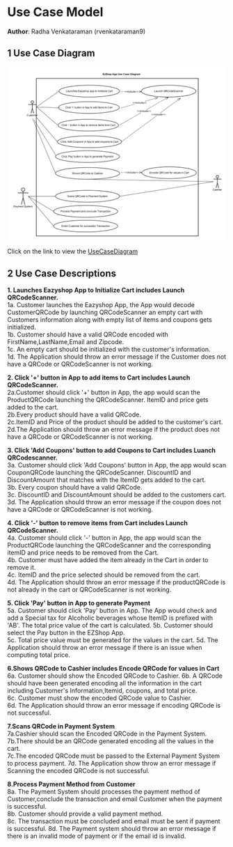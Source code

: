 # Use Case Model

**Author**: Radha Venkataraman (rvenkataraman9)

## 1 Use Case Diagram

![UseCaseDiagram](UseCasediagram.png)

Click on the link to view the [UseCaseDiagram](UsecaseDiagram.pdf) 

## 2 Use Case Descriptions

**1. Launches Eazyshop App to Initialize Cart includes Launch QRCodeScanner.**   
1a. Customer launches the Eazyshop App, the App would decode CustomerQRCode by launching QRCodeScanner an empty cart with Customers information along with empty list of items and coupons gets initialized.  
1b. Customer should have a valid QRCode encoded with FirstName,LastName,Email and Zipcode.  
1c. An empty cart should be initialized with the customer's information.   
1d. The Application should throw an error message if the Customer does not have a QRCode or QRCodeScanner is not working.


**2. Click '+' button in App to add items to Cart includes Launch QRCodeScanner.**  
2a.Customer should click '+' button in App, the app would scan the ProductQRCode launching the QRCodeScanner. ItemID and price gets added to the cart.  
2b.Every product should have a valid QRCode.  
2c.ItemID and Price of the product should be added to the customer's cart.  
2d.The Application should throw an error message if the product does not have a QRCode or QRCodeScanner is not working.


**3. Click 'Add Coupons' button to add Coupons to Cart includes Luanch QRCodescanner.**  
3a. Customer should click 'Add Coupons' button in App, the app would scan CouponQRCode launching the QRCodeScanner. DiscountID and DiscountAmount that matches with the ItemID gets added to the cart.    
3b. Every coupon should have a valid QRCode.  
3c. DiscountID and DiscountAmount should be added to the customers cart.  
3d. The Application should throw an error message if the coupon does not have a QRCode or QRCodeScanner is not working.


**4. Click '-' button to remove items from Cart includes Launch QRCodeScanner.**  
4a. Customer should click '-' button in App, the app would scan the ProductQRCode launching the QRCodeScanner and the corresponding itemID and price needs to be removed from the Cart.  
4b. Customer must have added the item already in the Cart in order to remove it.  
4c. ItemID and the price selected should be removed from the cart.  
4d. The Application should throw an error message if the productQRCode is not already in the cart or QRCodeScanner is not working.


**5. Click 'Pay' button in App to generate Payment**  
5a. Customer should click 'Pay' button in App. The App would check and add a Special tax for Alcoholic beverages whose ItemID is prefixed with 'AB'. The total price value of the cart is calculated.
5b. Customer should select the Pay button in the EZShop App.  
5c. Total price value must be generated for the values in the cart. 
5d. The Application should throw an error message if there is an issue when computing total price. 


**6.Shows QRCode to Cashier includes Encode QRCode for values in Cart**  
6a. Customer should show the Encoded QRCode to Cashier.
6b. A QRCode should have been generated encoding all the information in the cart including Customer's Information,Itemid, coupons, and total price.  
6c. Customer must show the encoded QRCode value to Cashier.    
6d. The Application should throw an error message if encoding QRCode is not successful. 

**7.Scans QRCode in Payment System**  
7a.Cashier should scan the Encoded QRCode in the Payment System.  
7b.There should be an QRCode generated encoding all the values in the cart.  
7c.The encoded QRCode must be passed to the External Payment System to process payment.
7d. The Application show throw an error message if Scanning the encoded QRCode is not successful.


**8.Process Payment Method from Customer**  
8a. The Payment System should processes the payment method of Customer,conclude the transaction and email Customer when the payment is successful.  
8b. Customer should provide a valid payment method.  
8c. The transaction must be concluded and email must be sent if payment is successful.
8d. The Payment system should throw an error message if there is an invalid mode of payment or if the email id is invalid.
